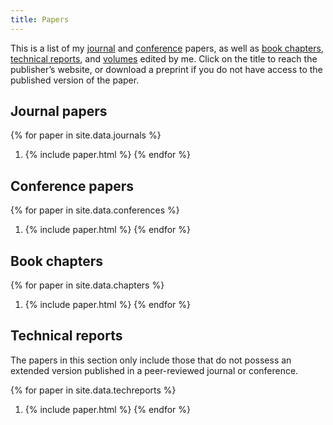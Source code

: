 ```yaml
---
title: Papers
---
```


This is a list of my [journal](#journal-papers) and [conference](#conference-and-workshop-papers) papers, as well as [book chapters](#book-chapters), [technical reports](#technical-reports), and [volumes](#volumes-edited) edited by me. Click on the title to reach the publisher’s website, or download a preprint if you do not have access to the published version of the paper.

Journal papers
--------------

{% for paper in site.data.journals %}
1. {% include paper.html %}
{% endfor %}

Conference papers
-----------------

{% for paper in site.data.conferences %}
1. {% include paper.html %}
{% endfor %}

Book chapters
-------------

{% for paper in site.data.chapters %}
1. {% include paper.html %}
{% endfor %}

Technical reports
-----------------

The papers in this section only include those that do not possess an extended version published in a peer-reviewed journal or conference.

{% for paper in site.data.techreports %}
1. {% include paper.html %}
{% endfor %}
